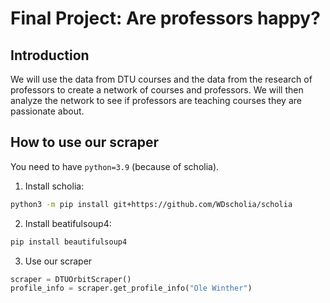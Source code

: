 # Final Project: Are professors happy?

## Introduction

We will use the data from DTU courses and the data from the research of professors to create a network of courses and professors. We will then analyze the network to see if professors are teaching courses they are passionate about.

## How to use our scraper

You need to have `python=3.9` (because of scholia).

1. Install scholia:

```bash
python3 -m pip install git+https://github.com/WDscholia/scholia
```

2. Install beatifulsoup4:

```bash
pip install beautifulsoup4
```

3. Use our scraper

```python
scraper = DTUOrbitScraper()
profile_info = scraper.get_profile_info("Ole Winther")
```
